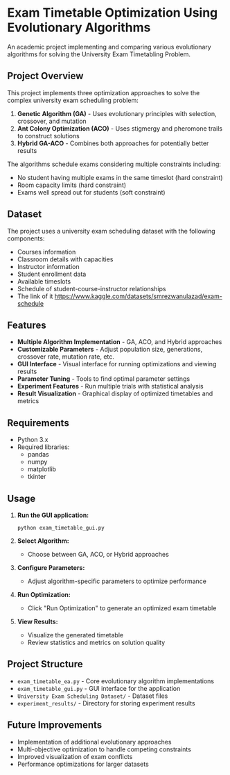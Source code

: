 # Exam Timetable Optimization Using Evolutionary Algorithms

An academic project implementing and comparing various evolutionary algorithms for solving the University Exam Timetabling Problem.

## Project Overview

This project implements three optimization approaches to solve the complex university exam scheduling problem:

1. **Genetic Algorithm (GA)** - Uses evolutionary principles with selection, crossover, and mutation
2. **Ant Colony Optimization (ACO)** - Uses stigmergy and pheromone trails to construct solutions
3. **Hybrid GA-ACO** - Combines both approaches for potentially better results

The algorithms schedule exams considering multiple constraints including:
- No student having multiple exams in the same timeslot (hard constraint)
- Room capacity limits (hard constraint)
- Exams well spread out for students (soft constraint)

## Dataset

The project uses a university exam scheduling dataset with the following components:
- Courses information
- Classroom details with capacities
- Instructor information
- Student enrollment data
- Available timeslots
- Schedule of student-course-instructor relationships
- The link of it https://www.kaggle.com/datasets/smrezwanulazad/exam-schedule

## Features

- **Multiple Algorithm Implementation** - GA, ACO, and Hybrid approaches
- **Customizable Parameters** - Adjust population size, generations, crossover rate, mutation rate, etc.
- **GUI Interface** - Visual interface for running optimizations and viewing results
- **Parameter Tuning** - Tools to find optimal parameter settings
- **Experiment Features** - Run multiple trials with statistical analysis
- **Result Visualization** - Graphical display of optimized timetables and metrics

## Requirements

- Python 3.x
- Required libraries:
  - pandas
  - numpy
  - matplotlib
  - tkinter

## Usage

1. **Run the GUI application:**
   ```
   python exam_timetable_gui.py
   ```

2. **Select Algorithm:**
   - Choose between GA, ACO, or Hybrid approaches

3. **Configure Parameters:**
   - Adjust algorithm-specific parameters to optimize performance

4. **Run Optimization:**
   - Click "Run Optimization" to generate an optimized exam timetable

5. **View Results:**
   - Visualize the generated timetable
   - Review statistics and metrics on solution quality

## Project Structure

- `exam_timetable_ea.py` - Core evolutionary algorithm implementations
- `exam_timetable_gui.py` - GUI interface for the application
- `University Exam Scheduling Dataset/` - Dataset files
- `experiment_results/` - Directory for storing experiment results

## Future Improvements

- Implementation of additional evolutionary approaches
- Multi-objective optimization to handle competing constraints
- Improved visualization of exam conflicts
- Performance optimizations for larger datasets 

